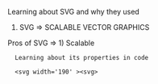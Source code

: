  Learning about SVG and why they used

 1) SVG => SCALABLE VECTOR GRAPHICS

 Pros of SVG 
   => 1) Scalable
      

      Learning about its properties in code 

      <svg width='190' ><svg>